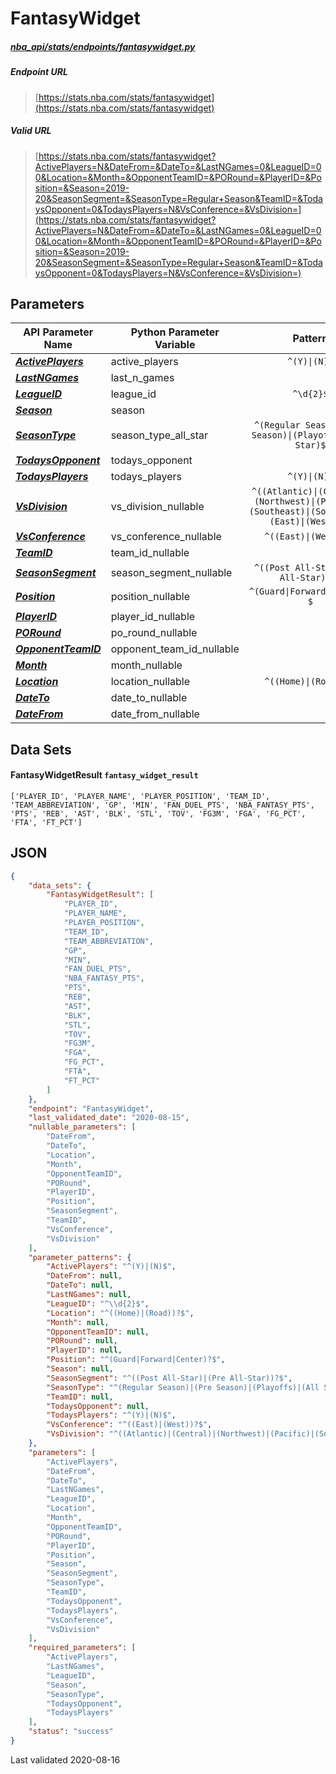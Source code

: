 # FantasyWidget
##### [nba_api/stats/endpoints/fantasywidget.py](https://github.com/swar/nba_api/blob/master/src/nba_api/stats/endpoints/fantasywidget.py)

##### Endpoint URL
>[https://stats.nba.com/stats/fantasywidget](https://stats.nba.com/stats/fantasywidget)

##### Valid URL
>[https://stats.nba.com/stats/fantasywidget?ActivePlayers=N&DateFrom=&DateTo=&LastNGames=0&LeagueID=00&Location=&Month=&OpponentTeamID=&PORound=&PlayerID=&Position=&Season=2019-20&SeasonSegment=&SeasonType=Regular+Season&TeamID=&TodaysOpponent=0&TodaysPlayers=N&VsConference=&VsDivision=](https://stats.nba.com/stats/fantasywidget?ActivePlayers=N&DateFrom=&DateTo=&LastNGames=0&LeagueID=00&Location=&Month=&OpponentTeamID=&PORound=&PlayerID=&Position=&Season=2019-20&SeasonSegment=&SeasonType=Regular+Season&TeamID=&TodaysOpponent=0&TodaysPlayers=N&VsConference=&VsDivision=)

## Parameters
| API Parameter Name                                                                                                          | Python Parameter Variable |                                            Pattern                                             | Required | Nullable |
|-----------------------------------------------------------------------------------------------------------------------------|---------------------------|:----------------------------------------------------------------------------------------------:|:--------:|:--------:|
| [_**ActivePlayers**_](https://github.com/swar/nba_api/blob/master/docs/nba_api/stats/library/parameters.md#ActivePlayers)   | active_players            |                                          `^(Y)\|(N)$`                                          |   `Y`    |          | 
| [_**LastNGames**_](https://github.com/swar/nba_api/blob/master/docs/nba_api/stats/library/parameters.md#LastNGames)         | last_n_games              |                                                                                                |   `Y`    |          | 
| [_**LeagueID**_](https://github.com/swar/nba_api/blob/master/docs/nba_api/stats/library/parameters.md#LeagueID)             | league_id                 |                                           `^\d{2}$`                                            |   `Y`    |          | 
| [_**Season**_](https://github.com/swar/nba_api/blob/master/docs/nba_api/stats/library/parameters.md#Season)                 | season                    |                                                                                                |   `Y`    |          | 
| [_**SeasonType**_](https://github.com/swar/nba_api/blob/master/docs/nba_api/stats/library/parameters.md#SeasonType)         | season_type_all_star      |                   `^(Regular Season)\|(Pre Season)\|(Playoffs)\|(All Star)$`                   |   `Y`    |          | 
| [_**TodaysOpponent**_](https://github.com/swar/nba_api/blob/master/docs/nba_api/stats/library/parameters.md#TodaysOpponent) | todays_opponent           |                                                                                                |   `Y`    |          | 
| [_**TodaysPlayers**_](https://github.com/swar/nba_api/blob/master/docs/nba_api/stats/library/parameters.md#TodaysPlayers)   | todays_players            |                                          `^(Y)\|(N)$`                                          |   `Y`    |          | 
| [_**VsDivision**_](https://github.com/swar/nba_api/blob/master/docs/nba_api/stats/library/parameters.md#VsDivision)         | vs_division_nullable      | `^((Atlantic)\|(Central)\|(Northwest)\|(Pacific)\|(Southeast)\|(Southwest)\|(East)\|(West))?$` |          |   `Y`    | 
| [_**VsConference**_](https://github.com/swar/nba_api/blob/master/docs/nba_api/stats/library/parameters.md#VsConference)     | vs_conference_nullable    |                                     `^((East)\|(West))?$`                                      |          |   `Y`    | 
| [_**TeamID**_](https://github.com/swar/nba_api/blob/master/docs/nba_api/stats/library/parameters.md#TeamID)                 | team_id_nullable          |                                                                                                |          |   `Y`    | 
| [_**SeasonSegment**_](https://github.com/swar/nba_api/blob/master/docs/nba_api/stats/library/parameters.md#SeasonSegment)   | season_segment_nullable   |                             `^((Post All-Star)\|(Pre All-Star))?$`                             |          |   `Y`    | 
| [_**Position**_](https://github.com/swar/nba_api/blob/master/docs/nba_api/stats/library/parameters.md#Position)             | position_nullable         |                                 `^(Guard\|Forward\|Center)?$`                                  |          |   `Y`    | 
| [_**PlayerID**_](https://github.com/swar/nba_api/blob/master/docs/nba_api/stats/library/parameters.md#PlayerID)             | player_id_nullable        |                                                                                                |          |   `Y`    | 
| [_**PORound**_](https://github.com/swar/nba_api/blob/master/docs/nba_api/stats/library/parameters.md#PORound)               | po_round_nullable         |                                                                                                |          |   `Y`    | 
| [_**OpponentTeamID**_](https://github.com/swar/nba_api/blob/master/docs/nba_api/stats/library/parameters.md#OpponentTeamID) | opponent_team_id_nullable |                                                                                                |          |   `Y`    | 
| [_**Month**_](https://github.com/swar/nba_api/blob/master/docs/nba_api/stats/library/parameters.md#Month)                   | month_nullable            |                                                                                                |          |   `Y`    | 
| [_**Location**_](https://github.com/swar/nba_api/blob/master/docs/nba_api/stats/library/parameters.md#Location)             | location_nullable         |                                     `^((Home)\|(Road))?$`                                      |          |   `Y`    | 
| [_**DateTo**_](https://github.com/swar/nba_api/blob/master/docs/nba_api/stats/library/parameters.md#DateTo)                 | date_to_nullable          |                                                                                                |          |   `Y`    | 
| [_**DateFrom**_](https://github.com/swar/nba_api/blob/master/docs/nba_api/stats/library/parameters.md#DateFrom)             | date_from_nullable        |                                                                                                |          |   `Y`    | 

## Data Sets
#### FantasyWidgetResult `fantasy_widget_result`
```text
['PLAYER_ID', 'PLAYER_NAME', 'PLAYER_POSITION', 'TEAM_ID', 'TEAM_ABBREVIATION', 'GP', 'MIN', 'FAN_DUEL_PTS', 'NBA_FANTASY_PTS', 'PTS', 'REB', 'AST', 'BLK', 'STL', 'TOV', 'FG3M', 'FGA', 'FG_PCT', 'FTA', 'FT_PCT']
```


## JSON
```json
{
    "data_sets": {
        "FantasyWidgetResult": [
            "PLAYER_ID",
            "PLAYER_NAME",
            "PLAYER_POSITION",
            "TEAM_ID",
            "TEAM_ABBREVIATION",
            "GP",
            "MIN",
            "FAN_DUEL_PTS",
            "NBA_FANTASY_PTS",
            "PTS",
            "REB",
            "AST",
            "BLK",
            "STL",
            "TOV",
            "FG3M",
            "FGA",
            "FG_PCT",
            "FTA",
            "FT_PCT"
        ]
    },
    "endpoint": "FantasyWidget",
    "last_validated_date": "2020-08-15",
    "nullable_parameters": [
        "DateFrom",
        "DateTo",
        "Location",
        "Month",
        "OpponentTeamID",
        "PORound",
        "PlayerID",
        "Position",
        "SeasonSegment",
        "TeamID",
        "VsConference",
        "VsDivision"
    ],
    "parameter_patterns": {
        "ActivePlayers": "^(Y)|(N)$",
        "DateFrom": null,
        "DateTo": null,
        "LastNGames": null,
        "LeagueID": "^\\d{2}$",
        "Location": "^((Home)|(Road))?$",
        "Month": null,
        "OpponentTeamID": null,
        "PORound": null,
        "PlayerID": null,
        "Position": "^(Guard|Forward|Center)?$",
        "Season": null,
        "SeasonSegment": "^((Post All-Star)|(Pre All-Star))?$",
        "SeasonType": "^(Regular Season)|(Pre Season)|(Playoffs)|(All Star)$",
        "TeamID": null,
        "TodaysOpponent": null,
        "TodaysPlayers": "^(Y)|(N)$",
        "VsConference": "^((East)|(West))?$",
        "VsDivision": "^((Atlantic)|(Central)|(Northwest)|(Pacific)|(Southeast)|(Southwest)|(East)|(West))?$"
    },
    "parameters": [
        "ActivePlayers",
        "DateFrom",
        "DateTo",
        "LastNGames",
        "LeagueID",
        "Location",
        "Month",
        "OpponentTeamID",
        "PORound",
        "PlayerID",
        "Position",
        "Season",
        "SeasonSegment",
        "SeasonType",
        "TeamID",
        "TodaysOpponent",
        "TodaysPlayers",
        "VsConference",
        "VsDivision"
    ],
    "required_parameters": [
        "ActivePlayers",
        "LastNGames",
        "LeagueID",
        "Season",
        "SeasonType",
        "TodaysOpponent",
        "TodaysPlayers"
    ],
    "status": "success"
}
```

Last validated 2020-08-16